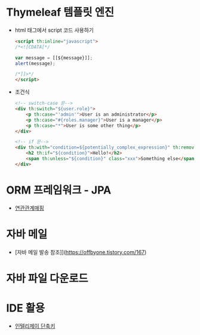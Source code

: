 # Thymeleaf 템플릿 엔진
- html 태그에서 script 코드 사용하기
    ```html
    <script th:inline="javascript">
    /*<![CDATA[*/

    var message = [[${message}]];
    alert(message);

    /*]]>*/
    </script>
    ```

- 조건식
    ```html
    <!-- switch-case 문-->
    <div th:switch="${user.role}">
        <p th:case="'admin'">User is an administrator</p>
        <p th:case="#{roles.manager}">User is a manager</p>
        <p th:case="*">User is some other thing</p>
    </div>

    <!-- if 문-->
    <div th:with="condition=${potentially_complex_expression}" th:remove="tag">
        <h2 th:if="${condition}">Hello!</h2>
        <span th:unless="${condition}" class="xxx">Something else</span>
    </div>
    ```

# ORM 프레임워크 - JPA
- [연관관계매핑](https://victorydntmd.tistory.com/208)

# 자바 메일
- [자바 메일 발송 참조]](https://offbyone.tistory.com/167)

# 자바 파일 다운로드

# IDE 활용
- [인텔리제이 단축키](IntelliJ.md)